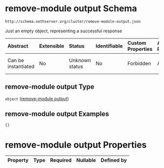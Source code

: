 # remove-module output Schema

```txt
http://schema.nethserver.org/cluster/remove-module-output.json
```

Just an empty object, representing a successful response

| Abstract            | Extensible | Status         | Identifiable | Custom Properties | Additional Properties | Access Restrictions | Defined In                                                                            |
| :------------------ | :--------- | :------------- | :----------- | :---------------- | :-------------------- | :------------------ | :------------------------------------------------------------------------------------ |
| Can be instantiated | No         | Unknown status | No           | Forbidden         | Allowed               | none                | [remove-module-output.json](cluster/remove-module-output.json "open original schema") |

## remove-module output Type

`object` ([remove-module output](remove-module-output-1.md))

## remove-module output Examples

```json
{}
```

# remove-module output Properties

| Property | Type | Required | Nullable | Defined by |
| :------- | :--- | :------- | :------- | :--------- |
